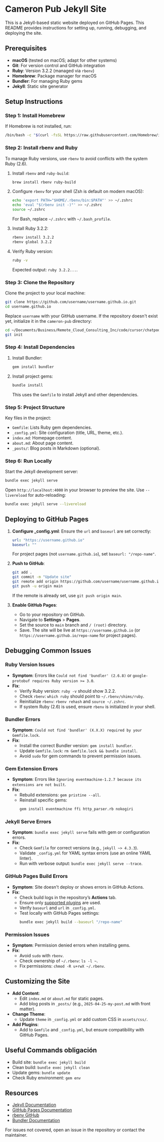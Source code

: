 # Cameron Pub Jekyll Site

This is a Jekyll-based static website deployed on GitHub Pages. This README provides instructions for setting up, running, debugging, and deploying the site.

## Prerequisites

- **macOS** (tested on macOS; adapt for other systems)
- **Git**: For version control and GitHub integration
- **Ruby**: Version 3.2.2 (managed via `rbenv`)
- **Homebrew**: Package manager for macOS
- **Bundler**: For managing Ruby gems
- **Jekyll**: Static site generator

## Setup Instructions

### Step 1: Install Homebrew

If Homebrew is not installed, run:

```bash
/bin/bash -c "$(curl -fsSL https://raw.githubusercontent.com/Homebrew/install/HEAD/install.sh)"
```

### Step 2: Install rbenv and Ruby

To manage Ruby versions, use `rbenv` to avoid conflicts with the system Ruby (2.6).

1. Install `rbenv` and `ruby-build`:

   ```bash
   brew install rbenv ruby-build
   ```

2. Configure `rbenv` for your shell (Zsh is default on modern macOS):

   ```bash
   echo 'export PATH="$HOME/.rbenv/bin:$PATH"' >> ~/.zshrc
   echo 'eval "$(rbenv init -)"' >> ~/.zshrc
   source ~/.zshrc
   ```

   For Bash, replace `~/.zshrc` with `~/.bash_profile`.

3. Install Ruby 3.2.2:

   ```bash
   rbenv install 3.2.2
   rbenv global 3.2.2
   ```

4. Verify Ruby version:
   ```bash
   ruby -v
   ```
   Expected output: `ruby 3.2.2...`.

### Step 3: Clone the Repository

Clone the project to your local machine:

```bash
git clone https://github.com/username/username.github.io.git
cd username.github.io
```

Replace `username` with your GitHub username. If the repository doesn't exist yet, initialize it in the `cameron-pub` directory:

```bash
cd ~/Documents/Business/Remote_Cloud_Consulting_Inc/code/cursor/chatpods-workspace/cameron-pub
git init
```

### Step 4: Install Dependencies

1. Install Bundler:

   ```bash
   gem install bundler
   ```

2. Install project gems:
   ```bash
   bundle install
   ```
   This uses the `Gemfile` to install Jekyll and other dependencies.

### Step 5: Project Structure

Key files in the project:

- `Gemfile`: Lists Ruby gem dependencies.
- `_config.yml`: Site configuration (title, URL, theme, etc.).
- `index.md`: Homepage content.
- `about.md`: About page content.
- `_posts/`: Blog posts in Markdown (optional).

### Step 6: Run Locally

Start the Jekyll development server:

```bash
bundle exec jekyll serve
```

Open `http://localhost:4000` in your browser to preview the site. Use `--livereload` for auto-reloading:

```bash
bundle exec jekyll serve --livereload
```

## Deploying to GitHub Pages

1. **Configure \_config.yml**:
   Ensure the `url` and `baseurl` are set correctly:

   ```yaml
   url: "https://username.github.io"
   baseurl: ""
   ```

   For project pages (not `username.github.io`), set `baseurl: "/repo-name"`.

2. **Push to GitHub**:

   ```bash
   git add .
   git commit -m "Update site"
   git remote add origin https://github.com/username/username.github.io.git
   git push -u origin main
   ```

   If the remote is already set, use `git push origin main`.

3. **Enable GitHub Pages**:
   - Go to your repository on GitHub.
   - Navigate to **Settings** > **Pages**.
   - Set the source to `main` branch and `/ (root)` directory.
   - Save. The site will be live at `https://username.github.io` (or `https://username.github.io/repo-name` for project pages).

## Debugging Common Issues

### Ruby Version Issues

- **Symptom**: Errors like `Could not find 'bundler' (2.6.8)` or `google-protobuf requires Ruby version >= 3.0`.
- **Fix**:
  - Verify Ruby version: `ruby -v` should show 3.2.2.
  - Check `rbenv`: `which ruby` should point to `~/.rbenv/shims/ruby`.
  - Reinitialize `rbenv`: `rbenv rehash` and `source ~/.zshrc`.
  - If system Ruby (2.6) is used, ensure `rbenv` is initialized in your shell.

### Bundler Errors

- **Symptom**: `Could not find 'bundler' (X.X.X) required by your Gemfile.lock`.
- **Fix**:
  - Install the correct Bundler version: `gem install bundler`.
  - Update `Gemfile.lock`: `rm Gemfile.lock && bundle install`.
  - Avoid `sudo` for gem commands to prevent permission issues.

### Gem Extension Errors

- **Symptom**: Errors like `Ignoring eventmachine-1.2.7 because its extensions are not built`.
- **Fix**:
  - Rebuild extensions: `gem pristine --all`.
  - Reinstall specific gems:
    ```bash
    gem install eventmachine ffi http_parser.rb nokogiri
    ```

### Jekyll Serve Errors

- **Symptom**: `bundle exec jekyll serve` fails with gem or configuration errors.
- **Fix**:
  - Check `Gemfile` for correct versions (e.g., `jekyll ~> 4.3.3`).
  - Validate `_config.yml` for YAML syntax errors (use an online YAML linter).
  - Run with verbose output: `bundle exec jekyll serve --trace`.

### GitHub Pages Build Errors

- **Symptom**: Site doesn't deploy or shows errors in GitHub Actions.
- **Fix**:
  - Check build logs in the repository’s **Actions** tab.
  - Ensure only [supported plugins](https://docs.github.com/en/pages/setting-up-a-github-pages-site-with-jekyll/about-github-pages-and-jekyll#plugins) are used.
  - Verify `baseurl` and `url` in `_config.yml`.
  - Test locally with GitHub Pages settings:
    ```bash
    bundle exec jekyll build --baseurl "/repo-name"
    ```

### Permission Issues

- **Symptom**: Permission denied errors when installing gems.
- **Fix**:
  - Avoid `sudo` with `rbenv`.
  - Check ownership of `~/.rbenv`: `ls -l ~`.
  - Fix permissions: `chmod -R u+rwX ~/.rbenv`.

## Customizing the Site

- **Add Content**:
  - Edit `index.md` or `about.md` for static pages.
  - Add blog posts in `_posts/` (e.g., `2025-04-25-my-post.md` with front matter).
- **Change Theme**:
  - Update `theme` in `_config.yml` or add custom CSS in `assets/css/`.
- **Add Plugins**:
  - Add to `Gemfile` and `_config.yml`, but ensure compatibility with GitHub Pages.

## Useful Commands obligación

- Build site: `bundle exec jekyll build`
- Clean build: `bundle exec jekyll clean`
- Update gems: `bundle update`
- Check Ruby environment: `gem env`

## Resources

- [Jekyll Documentation](https://jekyllrb.com/docs/)
- [GitHub Pages Documentation](https://docs.github.com/en/pages)
- [rbenv GitHub](https://github.com/rbenv/rbenv)
- [Bundler Documentation](https://bundler.io/)

For issues not covered, open an issue in the repository or contact the maintainer.
